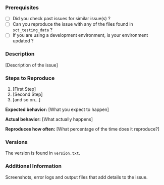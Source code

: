 ### Prerequisites

* [ ] Did you check past issues for similar issue(s) ?
* [ ] Can you reproduce the issue with any of the files found in `sct_testing_data` ?
* [ ] If you are using a development environment, is your environment updated ?

### Description

[Description of the issue]

### Steps to Reproduce

1. [First Step]
2. [Second Step]
3. [and so on...]

**Expected behavior:** [What you expect to happen]

**Actual behavior:** [What actually happens]

**Reproduces how often:** [What percentage of the time does it reproduce?]

### Versions

The version is found in `version.txt`.

### Additional Information

Screenshots, error logs and output files that add details to the issue.
